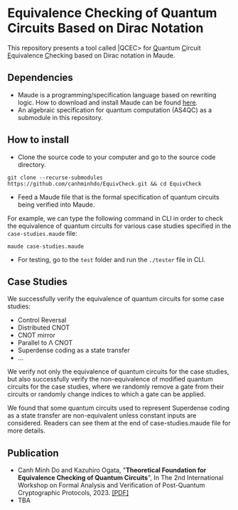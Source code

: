 # Equivalence Checking of Quantum Circuits Based on Dirac Notation

This repository presents a tool called |QCEC> for <u>Q</u>uantum <u>C</u>ircuit <u>E</u>quivalence <u>C</u>hecking based on Dirac notation in Maude.

## Dependencies
- Maude is a programming/specification language based on rewriting logic. How to download and install Maude can be found [here](http://maude.cs.illinois.edu/w/index.php/The_Maude_System).
- An algebraic specification for quantum computation (AS4QC) as a submodule in this repository.

## How to install
- Clone the source code to your computer and go to the source code directory.
```console
git clone --recurse-submodules https://github.com/canhminhdo/EquivCheck.git && cd EquivCheck
```

- Feed a Maude file that is the formal specification of quantum circuits being verified into Maude.

For example, we can type the following command in CLI in order to check the equivalence of quantum circuits for various case studies specified in the `case-studies.maude` file:

```console
maude case-studies.maude
```

- For testing, go to the `test` folder and run the `./tester` file in CLI.

## Case Studies
We successfully verify the equivalence of quantum circuits for some case studies:
- Control Reversal
- Distributed CNOT
- CNOT mirror
- Parallel to Λ CNOT
- Superdense coding as a state transfer
- ...

We verify not only the equivalence of quantum circuits for the case studies, but also successfully verify the non-equivalence of modified quantum circuits for the case studies, where we randomly remove a gate from their circuits or randomly change indices to which a gate can be applied.

We found that some quantum circuits used to represent Superdense coding as a state transfer are non-equivalent unless constant inputs are considered.
Readers can see them at the end of case-studies.maude file for more details.

## Publication
- Canh Minh Do and Kazuhiro Ogata, "**Theoretical Foundation for Equivalence Checking of Quantum Circuits**", In The 2nd International Workshop on Formal Analysis and Verification of Post-Quantum Cryptographic Protocols, 2023. [[PDF]](https://github.com/canhminhdo/EquivCheck/blob/main/publications/Theoretical-Foundation-for-Equivalence-Checking-of-Quantum-Circuits.pdf)
- TBA